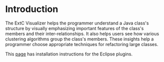 # Introduction #

The ExtC Visualizer helps the programmer understand a Java class's structure by visually emphasizing important
features of the class's members and their inter-relationships.
It also helps users see how various clustering
algorithms group the class's members. These insights help
a programmer choose appropriate techniques for refactoring
large classes.

This [page](http://code.google.com/p/ext-c/wiki/ExtractClassPlugInInstallation) has installation instructions for the Eclipse plugins.